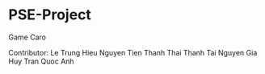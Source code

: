 # PSE-Project
Game Caro

Contributor:
Le Trung Hieu
Nguyen Tien Thanh
Thai Thanh Tai
Nguyen Gia Huy
Tran Quoc Anh
